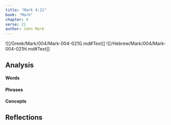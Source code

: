 ```yaml
---
title: "Mark 4:21"
book: "Mark"
chapter: 4
verse: 21
author: John Mark
---
```

![[/Greek/Mark/004/Mark-004-021G.md#Text]]
![[/Hebrew/Mark/004/Mark-004-021H.md#Text]]

## Analysis

#### Words

#### Phrases

#### Concepts

## Reflections
